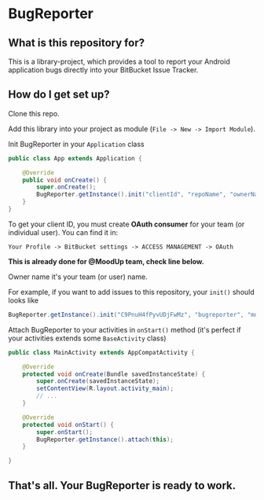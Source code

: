 # BugReporter #

## What is this repository for? ##

This is a library-project, which provides a tool to report your Android application bugs directly into your BitBucket Issue Tracker.

## How do I get set up? ##

Clone this repo.

Add this library into your project as module (`File -> New -> Import Module`).

Init BugReporter in your `Application` class

```java
public class App extends Application {

    @Override
    public void onCreate() {
        super.onCreate();
        BugReporter.getInstance().init("clientId", "repoName", "ownerName");
    }
}
```

To get your client ID, you must create **OAuth consumer** for your team (or individual user). You can find it in:

`Your Profile -> BitBucket settings -> ACCESS MANAGEMENT -> OAuth`

**This is already done for @MoodUp team, check line below.**

Owner name it's your team (or user) name.

For example, if you want to add issues to this repository, your `init()` should looks like
```java
BugReporter.getInstance().init("C9PnuH4fPyvUDjFwMz", "bugreporter", "moodup");
```

Attach BugReporter to your activities in `onStart()` method (it's perfect if your activities extends some `BaseActivity` class)

```java
public class MainActivity extends AppCompatActivity {

    @Override
    protected void onCreate(Bundle savedInstanceState) {
        super.onCreate(savedInstanceState);
        setContentView(R.layout.activity_main);
        // ...
    }

    @Override
    protected void onStart() {
        super.onStart();
        BugReporter.getInstance().attach(this);
    }

}
```

## That's all. Your BugReporter is ready to work. ##